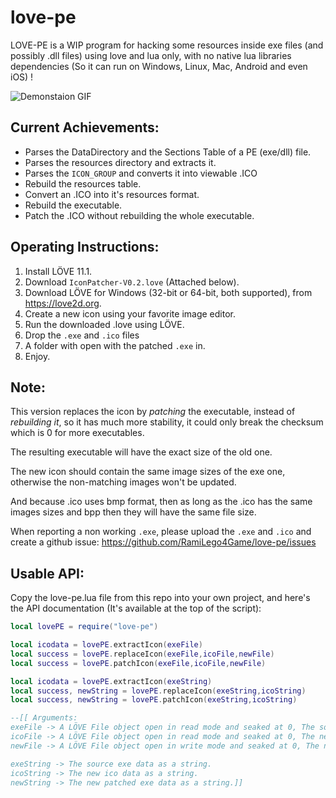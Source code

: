 # love-pe

LOVE-PE is a WIP program for hacking some resources inside exe files (and possibly .dll files) using love and lua only, with no native lua libraries dependencies (So it can run on Windows, Linux, Mac, Android and even iOS) !

![Demonstaion GIF](DemoGif.gif)

## Current Achievements:
- Parses the DataDirectory and the Sections Table of a PE (exe/dll) file.
- Parses the resources directory and extracts it.
- Parses the `ICON_GROUP` and converts it into viewable .ICO
- Rebuild the resources table.
- Convert an .ICO into it's resources format.
- Rebuild the executable.
- Patch the .ICO without rebuilding the whole executable.

## Operating Instructions:
1. Install LÖVE 11.1.
2. Download `IconPatcher-V0.2.love` (Attached below).
3. Download LÖVE for Windows (32-bit or 64-bit, both supported), from https://love2d.org.
4. Create a new icon using your favorite image editor.
5. Run the downloaded .love using LÖVE.
6. Drop the `.exe` and `.ico` files
7. A folder with open with the patched `.exe` in.
8. Enjoy.

## Note:
This version replaces the icon by _patching_ the executable, instead of _rebuilding it_, so it has much more stability, it could only break the checksum which is 0 for more executables.

The resulting executable will have the exact size of the old one.

The new icon should contain the same image sizes of the exe one, otherwise the non-matching images won't be updated.

And because .ico uses bmp format, then as long as the .ico has the same images sizes and bpp then they will have the same file size.

When reporting a non working `.exe`, please upload the `.exe` and `.ico` and create a github issue: https://github.com/RamiLego4Game/love-pe/issues

## Usable API:

Copy the love-pe.lua file from this repo into your own project, and here's the API documentation (It's available at the top of the script):
```lua
local lovePE = require("love-pe")

local icodata = lovePE.extractIcon(exeFile)
local success = lovePE.replaceIcon(exeFile,icoFile,newFile)
local success = lovePE.patchIcon(exeFile,icoFile,newFile)

local icodata = lovePE.extractIcon(exeString)
local success, newString = lovePE.replaceIcon(exeString,icoString)
local success, newString = lovePE.patchIcon(exeString,icoString)

--[[ Arguments:
exeFile -> A LÖVE File object open in read mode and seaked at 0, The source exe file.
icoFile -> A LÖVE File object open in read mode and seaked at 0, The new ico file.
newFile -> A LÖVE File object open in write mode and seaked at 0, The new patched exe file.

exeString -> The source exe data as a string.
icoString -> The new ico data as a string.
newString -> The new patched exe data as a string.]]
```